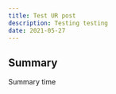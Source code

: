 ```yaml
---
title: Test UR post
description: Testing testing
date: 2021-05-27
---
```


## Summary 

Summary time
